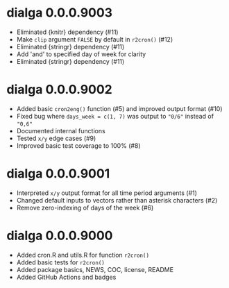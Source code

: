 # dialga 0.0.0.9003

* Eliminated {knitr} dependency (#11)
* Make `clip` argument `FALSE` by default in `r2cron()` (#12)
* Eliminated {stringr} dependency (#11)
* Add 'and' to specified day of week for clarity
* Eliminated {stringr} dependency (#11)

# dialga 0.0.0.9002

* Added basic `cron2eng()` function (#5) and improved output format (#10)
* Fixed bug where `days_week = c(1, 7)` was output to `"0/6"` instead of `"0,6"`
* Documented internal functions
* Tested `x/y` edge cases (#9)
* Improved basic test coverage to 100% (#8)

# dialga 0.0.0.9001

* Interpreted `x/y` output format for all time period arguments (#1)
* Changed default inputs to vectors rather than asterisk characters (#2)
* Remove zero-indexing of days of the week (#6)

# dialga 0.0.0.9000

* Added cron.R and utils.R for function `r2cron()`
* Added basic tests for `r2cron()`
* Added package basics, NEWS, COC, license, README
* Added GitHub Actions and badges
